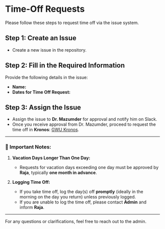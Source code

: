 # Time-Off Requests

Please follow these steps to request time off via the issue system.

## Step 1: Create an Issue

- Create a new issue in the repository.

## Step 2: Fill in the Required Information

Provide the following details in the issue:

- **Name:**  
- **Dates for Time Off Request:**  

## Step 3: Assign the Issue

- Assign the issue to **Dr. Mazumder** for approval and notify him on Slack.
- Once you receive approval from Dr. Mazumder, proceed to request the time off in **Kronos**: [GWU Kronos](insert_link_here).

---

### 📌 Important Notes:

1. **Vacation Days Longer Than One Day:**  
   - Requests for vacation days exceeding one day must be approved by **Raja**, typically **one month in advance**.

2. **Logging Time Off:**  
   - If you take time off, log the day(s) off **promptly** (ideally in the morning on the day you return) unless previously logged.  
   - If you are unable to log the time off, please contact **Admin** and inform **Raja**.

---

For any questions or clarifications, feel free to reach out to the admin.
